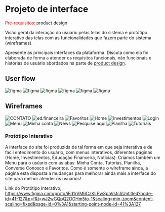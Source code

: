 
# Projeto de interface

<span style="color:red">Pré-requisitos: <a href="03-Product-design.md"> product design</a></span>

 Visão geral da interação do usuário pelas telas do sistema e protótipo interativo das telas com as funcionalidades que fazem parte do sistema (wireframes).

 Apresente as principais interfaces da plataforma. Discuta como ela foi elaborada de forma a atender os requisitos funcionais, não funcionais e histórias de usuário abordados na parte de <a href="03-Product-design.md"> product design</a></span>.

 ## User flow


![figma](</images/Captura de tela 2025-03-31 201238.png>)
![figma](</images/Captura de tela 2025-03-31 201228.png>)
![figma](</images/Captura de tela 2025-03-31 201218-1.png>)
![figma](</images/Captura de tela 2025-03-31 200944-1.png>)
![figma](</images/Captura de tela 2025-03-31 200755.png>)
![figma](</images/Captura de tela 2025-03-31 200755-1.png>)

## Wireframes
![CONTATO](/images/CONTATO.FIGMA.png)
![ed.financeira](/images/EDUCAÇÃOFINANCEIRA.FIGMA.png)
![Favoritos](/images/FAVORITOS.FIGMA.png) 
![Home](/images/HOME.FIGMA.png) 
![Investimentos](/images/INVESTIMENTOS.FIGMA.png)
![Login](/images/LOGINUSÚARIO.FIGMA.png) 
![Menu](/images/MENU.FIGMA.png)
![Minha conta](/images/MINHACONTA.FIGMA.png)
![News](/images/NOTÍCIAS.FIGMA.png) 
![Pesquise aqui](/images/PESQUISEAQUI.FIGMA.png)
![Planilha](/images/PLANILHA.FIGMA.png)
![Tutoriais](/images/TUTORIAIS.FIGMA.png)


### Protótipo Interativo
A interface do site foi produzida de tal forma em que seja interativa e de facil entedimento do usuário, com menus interativos, diferentes páginas 
(Home, Investimentos, Educação Financeira, Notícias):
Criamos também um Menu para o usúario com as abas:
Minha Conta, Tutorias, Planilha, Converse Conosco e Favoritos. 
Como é somente o wireframe ainda, a página esta disposta a mudanças para melhorar ainda mais a interface do site para melhor atender os usuários!

Link do Protótipo Interativo;
https://www.figma.com/proto/iFd1rVM6CzKLPw3paVsfcI/Untitled?node-id=41-127&p=f&t=wJ2wGQpQ2OGHm5to-1&scaling=min-zoom&content-scaling=fixed&page-id=0%3A1&starting-point-node-id=41%3A127
